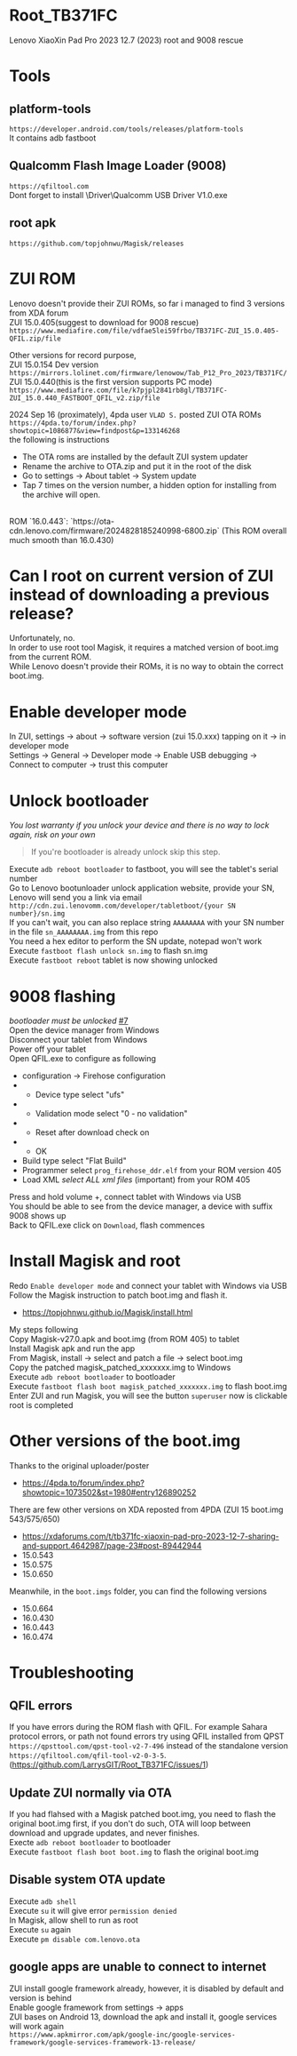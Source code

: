 # Root_TB371FC
Lenovo XiaoXin Pad Pro 2023 12.7 (2023) root and 9008 rescue

# Tools
## platform-tools
`https://developer.android.com/tools/releases/platform-tools`<br>
It contains adb fastboot

## Qualcomm Flash Image Loader (9008)
`https://qfiltool.com`<br>
Dont forget to install \Driver\Qualcomm USB Driver V1.0.exe

## root apk
`https://github.com/topjohnwu/Magisk/releases`

# ZUI ROM
Lenovo doesn't provide their ZUI ROMs, so far i managed to find 3 versions from XDA forum<br>
ZUI 15.0.405(suggest to download for 9008 rescue)<br>
`https://www.mediafire.com/file/vdfae5lei59frbo/TB371FC-ZUI_15.0.405-QFIL.zip/file`<br>

Other versions for record purpose,<br>
ZUI 15.0.154 Dev version<br>
`https://mirrors.lolinet.com/firmware/lenowow/Tab_P12_Pro_2023/TB371FC/`<br>
ZUI 15.0.440(this is the first version supports PC mode)<br>
`https://www.mediafire.com/file/k7pjpl2841rb8gl/TB371FC-ZUI_15.0.440_FASTBOOT_QFIL_v2.zip/file`<br>

2024 Sep 16 (proximately), 4pda user `VLAD S.` posted ZUI OTA ROMs<br>
`https://4pda.to/forum/index.php?showtopic=1086877&view=findpost&p=133146268`<br>
the following is instructions<br>
- The OTA roms are installed by the default ZUI system updater
- Rename the archive to OTA.zip and put it in the root of the disk
- Go to settings -> About tablet -> System update
- Tap 7 times on the version number, a hidden option for installing from the archive will open.
<br>
ROM `16.0.443`: `https://ota-cdn.lenovo.com/firmware/2024828185240998-6800.zip` (This ROM overall much smooth than 16.0.430)

# Can I root on current version of ZUI instead of downloading a previous release?
Unfortunately, no.<br>
In order to use root tool Magisk, it requires a matched version of boot.img from the current ROM.<br>
While Lenovo doesn't provide their ROMs, it is no way to obtain the correct boot.img.

# Enable developer mode
In ZUI, settings -> about -> software version (zui 15.0.xxx) tapping on it -> in developer mode<br>
Settings -> General -> Developer mode -> Enable USB debugging -> Connect to computer -> trust this computer

# Unlock bootloader
_You lost warranty if you unlock your device and there is no way to lock again, risk on your own_<br>

> If you're bootloader is already unlock skip this step.

Execute `adb reboot bootloader` to fastboot, you will see the tablet's serial number<br>
Go to Lenovo bootunloader unlock application website, provide your SN, Lenovo will send you a link via email<br>
`http://cdn.zui.lenovomm.com/developer/tabletboot/{your SN number}/sn.img`<br>
If you can't wait, you can also replace string `AAAAAAAA` with your SN number in the file `sn_AAAAAAAA.img` from this repo<br>
You need a hex editor to perform the SN update, notepad won't work<br>
Execute `fastboot flash unlock sn.img` to flash sn.img<br>
Execute `fastboot reboot` tablet is now showing unlocked

# 9008 flashing
_bootloader must be unlocked_ [#7](https://github.com/LarrysGIT/Root_TB371FC/issues/7)<br>
Open the device manager from Windows<br>
Disconnect your tablet from Windows<br>
Power off your tablet<br>
Open QFIL.exe to configure as following<br>

- configuration -> Firehose configuration<br>
- - Device type select "ufs"<br>
- - Validation mode select "0 - no validation"<br>
- - Reset after download check on<br>
- - OK<br>
- Build type select "Flat Build"<br>
- Programmer select `prog_firehose_ddr.elf` from your ROM version 405<br>
- Load XML _select ALL xml files_ (important) from your ROM 405<br>

Press and hold volume +, connect tablet with Windows via USB<br>
You should be able to see from the device manager, a device with suffix 9008 shows up<br>
Back to QFIL.exe click on `Download`, flash commences

# Install Magisk and root
Redo `Enable developer mode` and connect your tablet with Windows via USB<br>
Follow the Magisk instruction to patch boot.img and flash it.<br>
- https://topjohnwu.github.io/Magisk/install.html

My steps following<br>
Copy Magisk-v27.0.apk and boot.img (from ROM 405) to tablet<br>
Install Magisk apk and run the app<br>
From Magisk, install -> select and patch a file -> select boot.img<br>
Copy the patched magisk_patched_xxxxxxx.img to Windows<br>
Execute `adb reboot bootloader` to bootloader<br>
Execute `fastboot flash boot magisk_patched_xxxxxxx.img` to flash boot.img<br>
Enter ZUI and run Magisk, you will see the button `superuser` now is clickable<br>
root is completed

# Other versions of the boot.img
Thanks to the original uploader/poster<br>
 - https://4pda.to/forum/index.php?showtopic=1073502&st=1980#entry126890252

There are few other versions on XDA reposted from 4PDA (ZUI 15 boot.img 543/575/650)<br>
 - https://xdaforums.com/t/tb371fc-xiaoxin-pad-pro-2023-12-7-sharing-and-support.4642987/page-23#post-89442944
 - 15.0.543
 - 15.0.575
 - 15.0.650

Meanwhile, in the `boot.imgs` folder, you can find the following versions<br>
 - 15.0.664
 - 16.0.430
 - 16.0.443
 - 16.0.474

# Troubleshooting
## QFIL errors
If you have errors during the ROM flash with QFIL. For example Sahara protocol errors, or path not found errors try using QFIL installed from QPST `https://qpsttool.com/qpst-tool-v2-7-496` instead of the standalone version `https://qfiltool.com/qfil-tool-v2-0-3-5`.(https://github.com/LarrysGIT/Root_TB371FC/issues/1)<br>

## Update ZUI normally via OTA
If you had flahsed with a Magisk patched boot.img, you need to flash the original boot.img first, if you don't do such, OTA will loop between download and upgrade updates, and never finishes.<br>
Execte `adb reboot bootloader` to bootloader<br>
Execute `fastboot flash boot boot.img` to flash the original boot.img<br>

## Disable system OTA update
Execute `adb shell`<br>
Execute `su` it will give error `permission denied`<br>
In Magisk, allow shell to run as root<br>
Execute `su` again<br>
Execute `pm disable com.lenovo.ota`

## google apps are unable to connect to internet
ZUI install google framework already, however, it is disabled by default and version is behind<br>
Enable google framework from settings -> apps<br>
ZUI bases on Android 13, download the apk and install it, google services will work again<br>
`https://www.apkmirror.com/apk/google-inc/google-services-framework/google-services-framework-13-release/`
